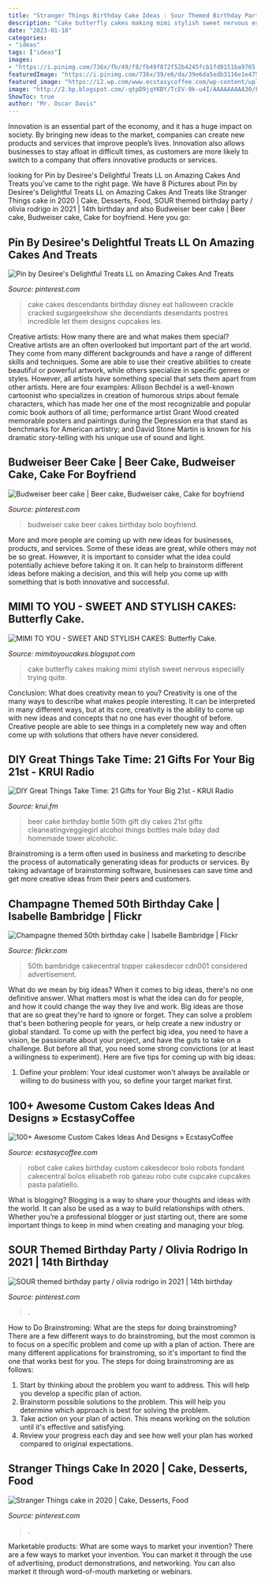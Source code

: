 ```yaml
---
title: "Stranger Things Birthday Cake Ideas : Sour Themed Birthday Party / Olivia Rodrigo In 2021"
description: "Cake butterfly cakes making mimi stylish sweet nervous especially trying quite"
date: "2023-01-18"
categories:
- "ideas"
tags: ["ideas"]
images:
- "https://i.pinimg.com/736x/fb/49/f8/fb49f872f52b4245fcb1fd0151ba9765.jpg"
featuredImage: "https://i.pinimg.com/736x/39/e6/da/39e6da5edb3116e1e475a26c03303ee4.jpg"
featured_image: "https://i2.wp.com/www.ecstasycoffee.com/wp-content/uploads/2016/11/custome-caked-52.jpg?resize=464%2C700"
image: "http://2.bp.blogspot.com/-qtpD9jqYKBY/TcEV-0k-u4I/AAAAAAAAA30/FeqiufYUX6k/s1600/DSC02685.JPG"
ShowToc: true
author: "Mr. Oscar Davis"
---
```



Innovation is an essential part of the economy, and it has a huge impact on society. By bringing new ideas to the market, companies can create new products and services that improve people’s lives. Innovation also allows businesses to stay afloat in difficult times, as customers are more likely to switch to a company that offers innovative products or services.

	

		
looking for Pin by Desiree&#039;s Delightful Treats LL on Amazing Cakes And Treats you've came to the right page. We have 8 Pictures about Pin by Desiree&#039;s Delightful Treats LL on Amazing Cakes And Treats like Stranger Things cake in 2020 | Cake, Desserts, Food, SOUR themed birthday party / olivia rodrigo in 2021 | 14th birthday and also Budweiser beer cake | Beer cake, Budweiser cake, Cake for boyfriend. Here you go:
		
    
## Pin By Desiree&#039;s Delightful Treats LL On Amazing Cakes And Treats

<img loading=lazy src="https://i.pinimg.com/736x/f5/8e/0c/f58e0c80c5fd66a0ae757a036747113c.jpg" onerror="this.onerror=null;this.src='https://tse2.mm.bing.net/th?id=OIP.9soorQPHEoYjoHD58PijjwHaL8&amp;pid=15.1';" alt="Pin by Desiree&#039;s Delightful Treats LL on Amazing Cakes And Treats">

_Source: pinterest.com_

>cake cakes descendants birthday disney eat halloween crackle cracked sugargeekshow she decendants desendants postres incredible let them designs cupcakes les. 

	

Creative artists: How many there are and what makes them special?
Creative artists are an often overlooked but important part of the art world. They come from many different backgrounds and have a range of different skills and techniques. Some are able to use their creative abilities to create beautiful or powerful artwork, while others specialize in specific genres or styles. However, all artists have something special that sets them apart from other artists. Here are four examples: 
Allison Bechdel is a well-known cartoonist who specializes in creation of humorous strips about female characters, which has made her one of the most recognizable and popular comic book authors of all time; performance artist Grant Wood created memorable posters and paintings during the Depression era that stand as benchmarks for American artistry; and David Stone Martin is known for his dramatic story-telling with his unique use of sound and light.

    
## Budweiser Beer Cake | Beer Cake, Budweiser Cake, Cake For Boyfriend

<img loading=lazy src="https://i.pinimg.com/736x/39/e6/da/39e6da5edb3116e1e475a26c03303ee4.jpg" onerror="this.onerror=null;this.src='https://tse4.mm.bing.net/th?id=OIP.xDSUF1zMlgs3Ssxfnx7ZaQHaKE&amp;pid=15.1';" alt="Budweiser beer cake | Beer cake, Budweiser cake, Cake for boyfriend">

_Source: pinterest.com_

>budweiser cake beer cakes birthday bolo boyfriend. 

	

More and more people are coming up with new ideas for businesses, products, and services. Some of these ideas are great, while others may not be so great. However, it is important to consider what the idea could potentially achieve before taking it on. It can help to brainstorm different ideas before making a decision, and this will help you come up with something that is both innovative and successful.

    
## MIMI TO YOU - SWEET AND STYLISH CAKES: Butterfly Cake.

<img loading=lazy src="http://2.bp.blogspot.com/-qtpD9jqYKBY/TcEV-0k-u4I/AAAAAAAAA30/FeqiufYUX6k/s1600/DSC02685.JPG" onerror="this.onerror=null;this.src='https://tse4.mm.bing.net/th?id=OIP.PtLncbrBZyH0MmqH1T_PMAHaFj&amp;pid=15.1';" alt="MIMI TO YOU - SWEET AND STYLISH CAKES: Butterfly Cake.">

_Source: mimitoyoucakes.blogspot.com_

>cake butterfly cakes making mimi stylish sweet nervous especially trying quite. 

	

Conclusion: What does creativity mean to you?
Creativity is one of the many ways to describe what makes people interesting. It can be interpreted in many different ways, but at its core, creativity is the ability to come up with new ideas and concepts that no one has ever thought of before. Creative people are able to see things in a completely new way and often come up with solutions that others have never considered.

    
## DIY Great Things Take Time: 21 Gifts For Your Big 21st - KRUI Radio

<img loading=lazy src="http://krui.fm/wordpress/wp-content/uploads/2016/06/How-to-Make-Beer-Bottle-Cake-14-681x1024.jpg" onerror="this.onerror=null;this.src='https://tse2.mm.bing.net/th?id=OIP.exr9QbfajEFB8IMXzs0xZAHaLI&amp;pid=15.1';" alt="DIY Great Things Take Time: 21 Gifts for Your Big 21st - KRUI Radio">

_Source: krui.fm_

>beer cake birthday bottle 50th gift diy cakes 21st gifts cleaneatingveggiegirl alcohol things bottles male bday dad homemade tower alcoholic. 

	

Brainstroming is a term often used in business and marketing to describe the process of automatically generating ideas for products or services. By taking advantage of brainstorming software, businesses can save time and get more creative ideas from their peers and customers.

    
## Champagne Themed 50th Birthday Cake | Isabelle Bambridge | Flickr

<img loading=lazy src="https://c2.staticflickr.com/4/3690/9103260456_ea08cf2b2f_b.jpg" onerror="this.onerror=null;this.src='https://tse2.mm.bing.net/th?id=OIP.V4jLOp3icBiFYHVxCTZCEQHaJ4&amp;pid=15.1';" alt="Champagne themed 50th birthday cake | Isabelle Bambridge | Flickr">

_Source: flickr.com_

>50th bambridge cakecentral topper cakesdecor cdn001 considered advertisement. 

	

What do we mean by big ideas?
When it comes to big ideas, there's no one definitive answer. What matters most is what the idea can do for people, and how it could change the way they live and work. 
Big ideas are those that are so great they're hard to ignore or forget. They can solve a problem that's been bothering people for years, or help create a new industry or global standard. 
To come up with the perfect big idea, you need to have a vision, be passionate about your project, and have the guts to take on a challenge. But before all that, you need some strong convictions (or at least a willingness to experiment). 
Here are five tips for coming up with big ideas: 
1) Define your problem: Your ideal customer won't always be available or willing to do business with you, so define your target market first.

    
## 100+ Awesome Custom Cakes Ideas And Designs » EcstasyCoffee

<img loading=lazy src="https://i2.wp.com/www.ecstasycoffee.com/wp-content/uploads/2016/11/custome-caked-52.jpg?resize=464%2C700" onerror="this.onerror=null;this.src='https://tse1.mm.bing.net/th?id=OIP.XmRia9X6-Uv0RP8cSwaW8wAAAA&amp;pid=15.1';" alt="100+ Awesome Custom Cakes Ideas And Designs » EcstasyCoffee">

_Source: ecstasycoffee.com_

>robot cake cakes birthday custom cakesdecor bolo robots fondant cakecentral bolos elisabeth rob gateau robo cute cupcake cupcakes pasta palatiello. 

	

What is blogging?
Blogging is a way to share your thoughts and ideas with the world. It can also be used as a way to build relationships with others. Whether you’re a professional blogger or just starting out, there are some important things to keep in mind when creating and managing your blog.

    
## SOUR Themed Birthday Party / Olivia Rodrigo In 2021 | 14th Birthday

<img loading=lazy src="https://i.pinimg.com/736x/fb/49/f8/fb49f872f52b4245fcb1fd0151ba9765.jpg" onerror="this.onerror=null;this.src='https://tse2.mm.bing.net/th?id=OIP.xuQVANyrsW71Pfq5FlZQ5AHaHZ&amp;pid=15.1';" alt="SOUR themed birthday party / olivia rodrigo in 2021 | 14th birthday">

_Source: pinterest.com_

>. 

	

How to Do Brainstroming: What are the steps for doing brainstroming?
There are a few different ways to do brainstroming, but the most common is to focus on a specific problem and come up with a plan of action. There are many different applications for brainstroming, so it's important to find the one that works best for you. The steps for doing brainstroming are as follows: 
1. Start by thinking about the problem you want to address. This will help you develop a specific plan of action.
2. Brainstorm possible solutions to the problem. This will help you determine which approach is best for solving the problem.
3. Take action on your plan of action. This means working on the solution until it's effective and satisfying. 
4. Review your progress each day and see how well your plan has worked compared to original expectations.

    
## Stranger Things Cake In 2020 | Cake, Desserts, Food

<img loading=lazy src="https://i.pinimg.com/originals/0b/8a/48/0b8a48af283dcd72ae9572963077a043.jpg" onerror="this.onerror=null;this.src='https://tse2.mm.bing.net/th?id=OIP.FAEew9TCi0J2Wqe6O5BILQHaNL&amp;pid=15.1';" alt="Stranger Things cake in 2020 | Cake, Desserts, Food">

_Source: pinterest.com_

>. 

	

Marketable products: What are some ways to market your invention?
There are a few ways to market your invention. You can market it through the use of advertising, product demonstrations, and networking. You can also market it through word-of-mouth marketing or webinars.

